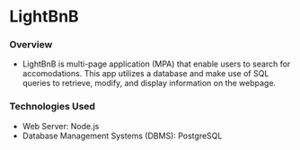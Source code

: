 # LightBnB

### Overview

* LightBnB is multi-page application (MPA) that enable users to search for accomodations. This app utilizes a database and make use of SQL queries to retrieve, modify, and display information on the webpage.

### Technologies Used

- Web Server: Node.js
- Database Management Systems (DBMS): PostgreSQL